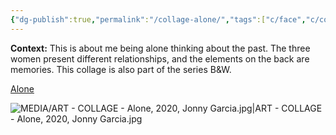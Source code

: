 ```yaml
---
{"dg-publish":true,"permalink":"/collage-alone/","tags":["c/face","c/colour-bw","c/key","c/clock","c/hand","c/eye","collage/year-2020","collage/book/2020","collage/series/crystallized-feelings"],"created":"2024-06-28T12:56:47.000-04:00","updated":"2025-08-26T14:29:44.260-04:00"}
---
```



**Context:** This is about me being alone thinking about the past. The three women present different relationships, and the elements on the back are memories. This collage is also part of the series B&W.

[Alone](https://www.instagram.com/p/B8QM7hxhWhW/)

![MEDIA/ART - COLLAGE - Alone, 2020, Jonny Garcia.jpg|ART - COLLAGE - Alone, 2020, Jonny Garcia.jpg](/img/user/MEDIA/ART%20-%20COLLAGE%20-%20Alone,%202020,%20Jonny%20Garcia.jpg)
